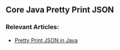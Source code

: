 ## Core Java Pretty Print JSON

### Relevant Articles: 
- [Pretty Print JSON in Java](https://www.baeldung.com/pretty-print-a-json-in-java)